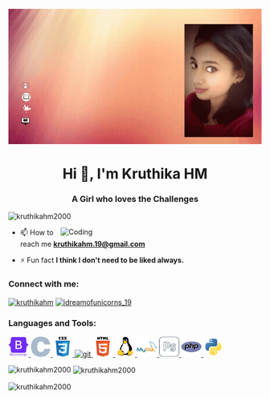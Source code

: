 <p align="center"> <img src="https://github.com/kruthikahm2000/kruthikahm2000/blob/main/banner.gif" width="600"/></p>
<h1 align="center">Hi 👋, I'm Kruthika HM</h1>
<h3 align="center">A Girl who loves the Challenges</h3>

<p align="left"> <img src="https://komarev.com/ghpvc/?username=kruthikahm2000&label=Profile%20views&color=0e75b6&style=flat" alt="kruthikahm2000" /> </p>
<img align="right" alt="Coding" width="400" src="https://cdn.dribbble.com/users/2646423/screenshots/5507196/computer.gif">

- 📫 How to reach me **kruthikahm.19@gmail.com**

- ⚡ Fun fact **I think I don't need to be liked always.**

<h3 align="left">Connect with me:</h3>
<p align="left">
<a href="https://linkedin.com/in/kruthikahm" target="blank"><img align="center" src="https://cdn.jsdelivr.net/npm/simple-icons@3.0.1/icons/linkedin.svg" alt="kruthikahm" height="30" width="40" /></a>
<a href="https://instagram.com/idreamofunicorns_19" target="blank"><img align="center" src="https://cdn.jsdelivr.net/npm/simple-icons@3.0.1/icons/instagram.svg" alt="idreamofunicorns_19" height="30" width="40" /></a>
</p>

<h3 align="left">Languages and Tools:</h3>
<p align="left"> <a href="https://getbootstrap.com" target="_blank"> <img src="https://raw.githubusercontent.com/devicons/devicon/master/icons/bootstrap/bootstrap-plain-wordmark.svg" alt="bootstrap" width="40" height="40"/> </a> <a href="https://www.cprogramming.com/" target="_blank"> <img src="https://raw.githubusercontent.com/devicons/devicon/master/icons/c/c-original.svg" alt="c" width="40" height="40"/> </a> <a href="https://www.w3schools.com/css/" target="_blank"> <img src="https://raw.githubusercontent.com/devicons/devicon/master/icons/css3/css3-original-wordmark.svg" alt="css3" width="40" height="40"/> </a> <a href="https://git-scm.com/" target="_blank"> <img src="https://www.vectorlogo.zone/logos/git-scm/git-scm-icon.svg" alt="git" width="40" height="40"/> </a> <a href="https://www.w3.org/html/" target="_blank"> <img src="https://raw.githubusercontent.com/devicons/devicon/master/icons/html5/html5-original-wordmark.svg" alt="html5" width="40" height="40"/> </a> <a href="https://www.linux.org/" target="_blank"> <img src="https://raw.githubusercontent.com/devicons/devicon/master/icons/linux/linux-original.svg" alt="linux" width="40" height="40"/> </a> <a href="https://www.mysql.com/" target="_blank"> <img src="https://raw.githubusercontent.com/devicons/devicon/master/icons/mysql/mysql-original-wordmark.svg" alt="mysql" width="40" height="40"/> </a> <a href="https://www.photoshop.com/en" target="_blank"> <img src="https://raw.githubusercontent.com/devicons/devicon/master/icons/photoshop/photoshop-line.svg" alt="photoshop" width="40" height="40"/> </a> <a href="https://www.php.net" target="_blank"> <img src="https://raw.githubusercontent.com/devicons/devicon/master/icons/php/php-original.svg" alt="php" width="40" height="40"/> </a> <a href="https://www.python.org" target="_blank"> <img src="https://raw.githubusercontent.com/devicons/devicon/master/icons/python/python-original.svg" alt="python" width="40" height="40"/> </a> </p>

<p><img align="left" src="https://github-readme-stats.vercel.app/api/top-langs?username=kruthikahm2000&show_icons=true&locale=en&layout=compact" alt="kruthikahm2000" /></p>

<p>&nbsp;<img align="center" src="https://github-readme-stats.vercel.app/api?username=kruthikahm2000&show_icons=true&locale=en" alt="kruthikahm2000" /></p>

<p><img align="center" src="https://github-readme-streak-stats.herokuapp.com/?user=kruthikahm2000&" alt="kruthikahm2000" /></p>
